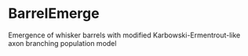 # BarrelEmerge
Emergence of whisker barrels with modified Karbowski-Ermentrout-like axon branching population model
